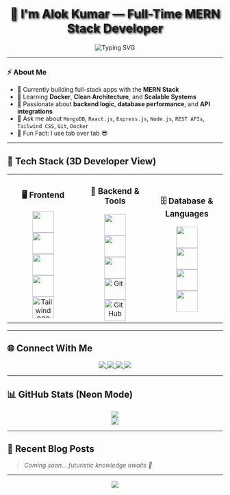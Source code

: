 <h1 align="center" style="text-shadow: 2px 2px 4px #000000;">🚀 I'm Alok Kumar — Full-Time MERN Stack Developer</h1>

<p align="center"><img src="https://readme-typing-svg.demolab.com?font=Fira+Code&size=25&pause=1000&color=0FF7F6&center=true&vCenter=true&width=435&lines=Full-Stack+MERN+Developer;Open+Source+Contributor;Lifelong+Learner" alt="Typing SVG" /></p>

---

### ⚡ About Me

- 🔭 Currently building full-stack apps with the **MERN Stack**  
- 🌱 Learning **Docker**, **Clean Architecture**, and **Scalable Systems**  
- 🧠 Passionate about **backend logic**, **database performance**, and **API integrations**  
- 💬 Ask me about `MongoDB`, `React.js`, `Express.js`, `Node.js`, `REST APIs`, `Tailwind CSS`, `Git`, `Docker`  
- 🎯 Fun Fact: I use tab over tab 😎

---

## 🧩 Tech Stack (3D Developer View)

<table>
<tr>
<td align="center" width="33%">

### 🖥️ Frontend  
<img src="https://profilinator.rishav.dev/skills-assets/react-original-wordmark.svg" height="50" />
<br>
<img src="https://profilinator.rishav.dev/skills-assets/html5-original-wordmark.svg" height="50" />
<br>
<img src="https://profilinator.rishav.dev/skills-assets/css3-original-wordmark.svg" height="50" />
<br>
<img src="https://profilinator.rishav.dev/skills-assets/javascript-original.svg" height="50" />
<br>
<img src="https://www.vectorlogo.zone/logos/tailwindcss/tailwindcss-icon.svg" height="50" alt="Tailwind CSS"/>

</td>
<td align="center" width="33%">

### 🔧 Backend & Tools  
<img src="https://profilinator.rishav.dev/skills-assets/nodejs-original-wordmark.svg" height="50" />
<br>
<img src="https://profilinator.rishav.dev/skills-assets/express-original-wordmark.svg" height="50" />
<br>
<img src="https://profilinator.rishav.dev/skills-assets/docker-original-wordmark.svg" height="50" />
<br>
<img src="https://cdn.jsdelivr.net/gh/devicons/devicon/icons/git/git-original.svg" height="50" alt="Git"/>
<br>
<img src="https://cdn.jsdelivr.net/gh/devicons/devicon/icons/github/github-original-wordmark.svg" height="50" alt="GitHub"/>

</td>
<td align="center" width="33%">

### 🗄️ Database & Languages  
<img src="https://profilinator.rishav.dev/skills-assets/mongodb-original-wordmark.svg" height="50" />
<br>
<img src="https://profilinator.rishav.dev/skills-assets/mysql-original-wordmark.svg" height="50" />
<br>
<img src="https://profilinator.rishav.dev/skills-assets/java-original-wordmark.svg" height="50" />
<br>
<img src="https://profilinator.rishav.dev/skills-assets/python-original.svg" height="50" />

</td>
</tr>
</table>

---

## 🌐 Connect With Me

<p align="center">
  <a href="https://github.com/Alokkumar2003-Coder">
    <img src="https://img.shields.io/badge/GitHub-171515?style=for-the-badge&logo=github&logoColor=white" />
  </a>
  <a href="https://twitter.com/@alokkumar29396">
    <img src="https://img.shields.io/badge/Twitter-1DA1F2?style=for-the-badge&logo=twitter&logoColor=white" />
  </a>
  <a href="https://linkedin.com/in/Alok kumar-ba44722a4">
    <img src="https://img.shields.io/badge/LinkedIn-0A66C2?style=for-the-badge&logo=linkedin&logoColor=white" />
  </a>
  <a href="https://instagram.com/alok_____gangwar">
    <img src="https://img.shields.io/badge/Instagram-E4405F?style=for-the-badge&logo=instagram&logoColor=white" />
  </a>
</p>

---

## 📊 GitHub Stats (Neon Mode)

<p align="center">
  <img src="https://github-readme-stats.vercel.app/api?username=Alokkumar2003-Coder&show_icons=true&theme=radical&hide_border=true" />
  <br>
  <img src="https://github-readme-streak-stats.herokuapp.com/?user=Alokkumar2003-Coder&theme=radical&hide_border=true" />
</p>

---

## 📝 Recent Blog Posts

> *Coming soon... futuristic knowledge awaits 🚀*

---

<p align="center">
  <img src="https://komarev.com/ghpvc/?username=Alokkumar2003-Coder&style=flat-square&color=brightgreen" />
</p>
